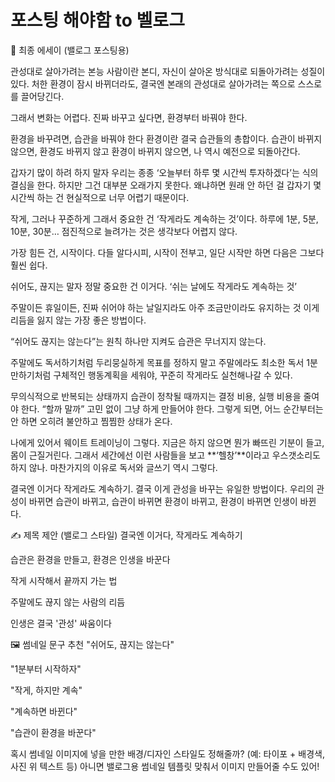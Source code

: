 # 포스팅 해야함 to 벨로그

📘 최종 에세이 (밸로그 포스팅용)

관성대로 살아가려는 본능
사람이란 본디, 자신이 살아온 방식대로 되돌아가려는 성질이 있다.
처한 환경이 잠시 바뀌더라도, 결국엔 본래의 관성대로 살아가려는 쪽으로 스스로를 끌어당긴다.

그래서 변화는 어렵다.
진짜 바꾸고 싶다면, 환경부터 바꿔야 한다.

환경을 바꾸려면, 습관을 바꿔야 한다
환경이란 결국 습관들의 총합이다.
습관이 바뀌지 않으면, 환경도 바뀌지 않고
환경이 바뀌지 않으면, 나 역시 예전으로 되돌아간다.

갑자기 많이 하려 하지 말자
우리는 종종 ‘오늘부터 하루 몇 시간씩 투자하겠다’는 식의 결심을 한다.
하지만 그건 대부분 오래가지 못한다.
왜냐하면 원래 안 하던 걸 갑자기 몇 시간씩 하는 건
현실적으로 너무 어렵기 때문이다.

작게, 그러나 꾸준하게
그래서 중요한 건 ‘작게라도 계속하는 것’이다.
하루에 1분, 5분, 10분, 30분…
점진적으로 늘려가는 것은 생각보다 어렵지 않다.

가장 힘든 건, 시작이다.
다들 알다시피, 시작이 전부고,
일단 시작만 하면 다음은 그보다 훨씬 쉽다.

쉬어도, 끊지는 말자
정말 중요한 건 이거다.
‘쉬는 날에도 작게라도 계속하는 것’

주말이든 휴일이든,
진짜 쉬어야 하는 날일지라도
아주 조금만이라도 유지하는 것
이게 리듬을 잃지 않는 가장 좋은 방법이다.

“쉬어도 끊지는 않는다”는 원칙 하나만 지켜도
습관은 무너지지 않는다.

주말에도 독서하기처럼 두리뭉실하게 목표를 정하지 말고
주말에라도 최소한 독서 1분만하기처럼 구체적인 행동계획을 세워야, 꾸준히 작게라도 실천해나갈 수 있다.

무의식적으로 반복되는 상태까지
습관이 정착될 때까지는
결정 비용, 실행 비용을 줄여야 한다.
“할까 말까” 고민 없이 그냥 하게 만들어야 한다.
그렇게 되면, 어느 순간부터는 안 하면 오히려 불안하고 찜찜한 상태가 온다.

나에게 있어서 웨이트 트레이닝이 그렇다.
지금은 하지 않으면 뭔가 빠뜨린 기분이 들고, 몸이 근질거린다.
그래서 세간에선 이런 사람들을 보고 **‘헬창’**이라고 우스갯소리도 하지 않나.
마찬가지의 이유로 독서와 글쓰기 역시 그렇다.

결국엔 이거다
작게라도 계속하기.
결국 이게 관성을 바꾸는 유일한 방법이다.
우리의 관성이 바뀌면 습관이 바뀌고,
습관이 바뀌면 환경이 바뀌고,
환경이 바뀌면 인생이 바뀐다.

✍️ 제목 제안 (밸로그 스타일)
결국엔 이거다, 작게라도 계속하기

습관은 환경을 만들고, 환경은 인생을 바꾼다

작게 시작해서 끝까지 가는 법

주말에도 끊지 않는 사람의 리듬

인생은 결국 '관성' 싸움이다

🖼️ 썸네일 문구 추천
"쉬어도, 끊지는 않는다"

"1분부터 시작하자"

"작게, 하지만 계속"

"계속하면 바뀐다"

"습관이 환경을 바꾼다"

혹시 썸네일 이미지에 넣을 만한 배경/디자인 스타일도 정해줄까? (예: 타이포 + 배경색, 사진 위 텍스트 등)
아니면 밸로그용 썸네일 템플릿 맞춰서 이미지 만들어줄 수도 있어!

